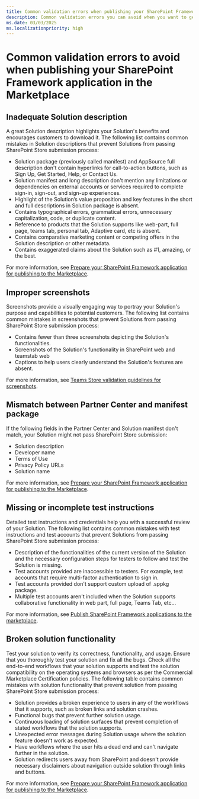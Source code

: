 ```yaml
---
title: Common validation errors when publishing your SharePoint Framework application in the Marketplace
description: Common validation errors you can avoid when you want to get your SharePoint Framework application published in the Marketplace
ms.date: 03/03/2025
ms.localizationpriority: high
---
```


# Common validation errors to avoid when publishing your SharePoint Framework application in the Marketplace

## Inadequate Solution description

A great Solution description highlights your Solution's benefits and encourages customers to download it. The following list contains common mistakes in Solution descriptions that prevent Solutions from passing SharePoint Store submission process:

- Solution package (previously called manifest) and AppSource full description don't contain hyperlinks for call-to-action buttons, such as Sign Up, Get Started, Help, or Contact Us.
- Solution manifest and long description don't mention any limitations or dependencies on external accounts or services required to complete sign-in, sign-out, and sign-up experiences.
- Highlight of the Solution’s value proposition and key features in the short and full descriptions in Solution package is absent.
- Contains typographical errors, grammatical errors, unnecessary capitalization, code, or duplicate content.
- Reference to products that the Solution supports like web-part, full page, teams tab, personal tab, Adaptive card, etc is absent.
- Contains comparative marketing content or competing offers in the Solution description or other metadata.
- Contains exaggerated claims about the Solution such as #1, amazing, or the best.

For more information, see [Prepare your SharePoint Framework application for publishing to the Marketplace](publish-to-marketplace-checklist#solutions-description-must-clearly-describe-the-different-components-included-in-the-package).

## Improper screenshots

Screenshots provide a visually engaging way to portray your Solution's purpose and capabilities to potential customers. The following list contains common mistakes in screenshots that prevent Solutions from passing SharePoint Store submission process:

- Contains fewer than three screenshots depicting the Solution's functionalities.
- Screenshots of the Solution's functionality in SharePoint web and teamstab web
- Captions to help users clearly understand the Solution's features are absent.

For more information, see [Teams Store validation guidelines for screenshots](https://learn.microsoft.com/microsoftteams/platform/concepts/deploy-and-publish/appsource/prepare/teams-store-validation-guidelines#screenshots).

## Mismatch between Partner Center and manifest package

If the following fields in the Partner Center and Solution manifest don't match, your Solution might not pass SharePoint Store submission:

- Solution description
- Developer name
- Terms of Use
- Privacy Policy URLs
- Solution name

For more information, see [Prepare your SharePoint Framework application for publishing to the Marketplace](publish-to-marketplace-checklist#solution-package-must-contain-valid-developer-metadata).

## Missing or incomplete test instructions

Detailed test instructions and credentials help you with a successful review of your Solution. The following list contains common mistakes with test instructions and test accounts that prevent Solutions from passing SharePoint Store submission process:

- Description of the functionalities of the current version of the Solution and the necessary configuration steps for testers to follow and test the Solution is missing.
- Test accounts provided are inaccessible to testers. For example, test accounts that require multi-factor authentication to sign in.
- Test accounts provided don't support custom upload of .sppkg package.
- Multiple test accounts aren't included when the Solution supports collaborative functionality in web part, full page, Teams Tab, etc...

For more information, see [Publish SharePoint Framework applications to the marketplace](publish-to-marketplace-overview).

## Broken solution functionality

Test your solution to verify its correctness, functionality, and usage. Ensure that you thoroughly test your solution and fix all the bugs. Check all the end-to-end workflows that your solution supports and test the solution compatibility on the operating systems and browsers as per the Commercial Marketplace Certification policies. The following table contains common mistakes with solution functionality that prevent solution from passing SharePoint Store submission process:

- Solution provides a broken experience to users in any of the workflows that it supports, such as broken links and solution crashes.
- Functional bugs that prevent further solution usage.
- Continuous loading of solution surfaces that prevent completion of stated workflows that the solution supports.
- Unexpected error messages during Solution usage where the solution feature doesn't work as expected.
- Have workflows where the user hits a dead end and can't navigate further in the solution.
- Solution redirects users away from SharePoint and doesn't provide necessary disclaimers about navigation outside solution through links and buttons.

For more information, see [Prepare your SharePoint Framework application for publishing to the Marketplace](publish-to-marketplace-checklist).
